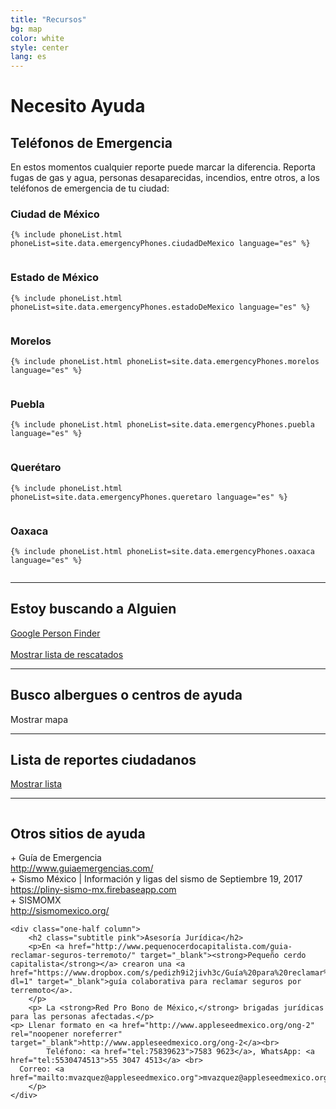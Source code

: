 ```yaml
---
title: "Recursos"
bg: map
color: white
style: center
lang: es
---
```

<div class="row">
  <h1 class="title">Necesito <span class="black">Ayuda</span></h1>
</div>
<div class="row">
  <h2 class="subtitle pink">Teléfonos de Emergencia</h2>
  En estos momentos cualquier reporte puede marcar la diferencia. Reporta fugas de gas y agua, personas
  desaparecidas, incendios, entre otros, a los teléfonos de emergencia de tu ciudad:
</div>
<div class="row">
  <div class="column one-half">
    <h3>Ciudad de México</h3>

    {% include phoneList.html phoneList=site.data.emergencyPhones.ciudadDeMexico language="es" %}
  </div>
  <div class="column one-half">
    <h3>Estado de México</h3>

    {% include phoneList.html phoneList=site.data.emergencyPhones.estadoDeMexico language="es" %}
  </div>
</div>
<div class="row">
  <div class="column one-half">
    <h3>Morelos</h3>

    {% include phoneList.html phoneList=site.data.emergencyPhones.morelos language="es" %}
  </div>
  <div class="column one-half">
    <h3>Puebla</h3>

    {% include phoneList.html phoneList=site.data.emergencyPhones.puebla language="es" %}
  </div>
</div>
<div class="row">
  <div class="column one-half">
    <h3>Querétaro</h3>

    {% include phoneList.html phoneList=site.data.emergencyPhones.queretaro language="es" %}
  </div>
  <div class="column one-half">
    <h3>Oaxaca</h3>

    {% include phoneList.html phoneList=site.data.emergencyPhones.oaxaca language="es" %}
  </div>
</div>

<div class="row">
  <hr class="section-line">
	<h2 class="subtitle pink">Estoy buscando a Alguien</h2>
	<div class="icontain">
		<a class="btn" href="https://google.org/personfinder/2017-puebla-mexico-earthquake"
       target="_blank" rel="noopener noreferrer">Google Person Finder</a>
		<br>
		<br>
		<a class="btn" href="#" id="rescued-sheet-container-btn">Mostrar lista de rescatados</a>
	</div>
</div>
<div class="row">
	<div id="rescued-sheet-container"></div>
</div>
<div class="row">
  <hr class="section-line">
  <h2 class="subtitle pink">Busco albergues o centros de ayuda</h2>
  <div class="icontain">
    <div id="critical-zones-container">
      <a class="btn" id="critical-zones-btn">Mostrar mapa</a>
    </div>
  </div>
</div>
<div class="row" id="reports-sheet-container">
  <hr class="section-line">
	<h2 class="subtitle pink">Lista de reportes ciudadanos</h2>
	<a class="btn" href="#" id="reports-sheet-container-btn">Mostrar lista</a>
</div>
<hr class="section-line">
<div class="row">
  <div class="one-half column">
		<h2 class="subtitle pink">Otros sitios de ayuda</h2>
		+ Guía de Emergencia<br>
		<a target="_blank" rel="noopener noreferrer" href="http://www.guiaemergencias.com/">http://www.guiaemergencias.com/</a><br>
		+ Sismo México | Información y ligas del sismo de Septiembre 19, 2017<br>
		<a target="_blank" rel="noopener noreferrer" href="https://pliny-sismo-mx.firebaseapp.com">https://pliny-sismo-mx.firebaseapp.com</a><br>
		+ SISMOMX<br>
		<a target="_blank" rel="noopener noreferrer" href="http://sismomexico.org/">http://sismomexico.org/</a><br>
	</div>

	<div class="one-half column">
		<h2 class="subtitle pink">Asesoría Jurídica</h2>
		<p>En <a href="http://www.pequenocerdocapitalista.com/guia-reclamar-seguros-terremoto/" target="_blank"><strong>Pequeño cerdo capitalista</strong></a> crearon una <a href="https://www.dropbox.com/s/pedizh9i2jivh3c/Guía%20para%20reclamar%20seguros%20por%20terremoto%20%202017.09.22.pdf?dl=1" target="_blank">guía colaborativa para reclamar seguros por terremoto</a>.
		</p>
		<p> La <strong>Red Pro Bono de México,</strong> brigadas jurídicas para las personas afectadas.</p>
    <p> Llenar formato en <a href="http://www.appleseedmexico.org/ong-2" rel="noopener noreferrer" target="_blank">http://www.appleseedmexico.org/ong-2</a><br>
			Teléfono: <a href="tel:75839623">7583 9623</a>, WhatsApp: <a href="tel:5530474513">55 3047 4513</a> <br>
      Correo: <a href="mailto:mvazquez@appleseedmexico.org">mvazquez@appleseedmexico.org</a>
		</p>
	</div>
</div>
